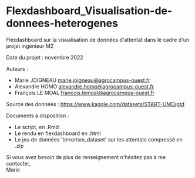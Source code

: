 # Flexdashboard_Visualisation-de-donnees-heterogenes
Flexdashboard sur la visualisation de données d'attentat dans le cadre d'un projet ingénieur M2

Date du projet : novembre 2022  

Auteurs :  
- Marie JOIGNEAU marie.joigneau@agrocampus-ouest.fr  
- Alexandre HOMO alexandre.homo@agrocampus-ouest.fr
- François LE MOAL francois.lemoal@agrocampus-ouest.fr

Source des données :
https://www.kaggle.com/datasets/START-UMD/gtd 

Documents à disposition :
- Le script, en .Rmd
- Le rendu en flexdashboard en .html 
- Le jeu de données 'terrorism_dataset' sur les attentats compressé en .zip

Si vous avez besoin de plus de renseignement n'hésitez pas à me contacter,  
Marie
